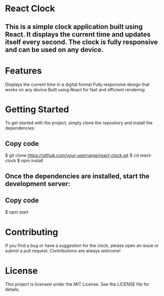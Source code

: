 # React Clock
## This is a simple clock application built using React. It displays the current time and updates itself every second. The clock is fully responsive and can be used on any device.

# Features
Displays the current time in a digital format
Fully responsive design that works on any device
Built using React for fast and efficient rendering

# Getting Started
To get started with the project, simply clone the repository and install the dependencies:

## Copy code
$ git clone https://github.com/your-username/react-clock.git
$ cd react-clock
$ npm install

## Once the dependencies are installed, start the development server:

## Copy code
$ npm start


# Contributing
If you find a bug or have a suggestion for the clock, please open an issue or submit a pull request. Contributions are always welcome!

# License
This project is licensed under the MIT License. See the LICENSE file for details.
